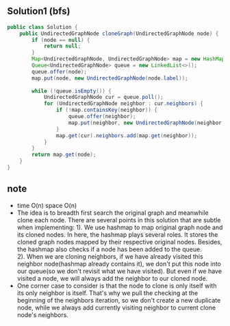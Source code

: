 ## Solution1 (bfs)
``` java
public class Solution {
    public UndirectedGraphNode cloneGraph(UndirectedGraphNode node) {
        if (node == null) {
            return null;
        }
        Map<UndirectedGraphNode, UndirectedGraphNode> map = new HashMap<>();
        Queue<UndirectedGraphNode> queue = new LinkedList<>();
        queue.offer(node);
        map.put(node, new UndirectedGraphNode(node.label));
        
        while (!queue.isEmpty()) {
            UndirectedGraphNode cur = queue.poll();
            for (UndirectedGraphNode neighbor : cur.neighbors) {
                if (!map.containsKey(neighbor)) {
                    queue.offer(neighbor);
                    map.put(neighbor, new UndirectedGraphNode(neighbor.label)); 
                }
                map.get(cur).neighbors.add(map.get(neighbor));
            }
        }
        return map.get(node);
    }
}
```

## note
* time O(n) space O(n)
* The idea is to breadth first search the original graph and meanwhile clone each node. There are several points in this solution
that are subtle when implementing: 
1). We use hashmap to map original graph node and its cloned nodes. In here, the hashmap plays several roles. It stores the 
cloned graph nodes mapped by their respective original nodes. Besides, the hashmap also checks if a node has been added to the 
queue.</br>
2). When we are cloning neighbors, if we have already visited this neighbor node(hashmap already contains it), we don't put 
this node into our queue(so we don't revisit what we have visited). But even if we have visited a node, we will always
add the neighbor to our cloned node. 
*  One corner case to consider is that the node to clone is only itself with its only neighbor is itself. That's why we pull the checking at the beginning of the neighbors iteration, so we don't create a new duplicate node, while we always add currently visiting neighbor to current clone node's neighbors.
